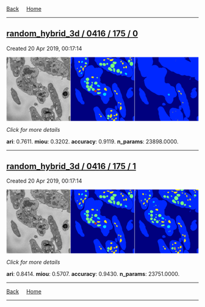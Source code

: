 
[Back](..)&nbsp;&nbsp;&nbsp;&nbsp;&nbsp;[Home](https://leapmanlab.github.io/snapshots)

---

<div class="summary"><a href="0"><h2>random_hybrid_3d / 0416 / 175 / 0</h2></a><p>Created 20 Apr 2019, 00:17:14
</p><a href="0"><img src="0/media/summary.png" align="center"></a><p>
<i>Click for more details</i>
</p></div>

**ari**: 0.7611. **miou**: 0.3202. **accuracy**: 0.9119. **n_params**: 23898.0000. 

---

<div class="summary"><a href="1"><h2>random_hybrid_3d / 0416 / 175 / 1</h2></a><p>Created 20 Apr 2019, 00:17:14
</p><a href="1"><img src="1/media/summary.png" align="center"></a><p>
<i>Click for more details</i>
</p></div>

**ari**: 0.8414. **miou**: 0.5707. **accuracy**: 0.9430. **n_params**: 23751.0000. 

---

[Back](..)&nbsp;&nbsp;&nbsp;&nbsp;&nbsp;[Home](https://leapmanlab.github.io/snapshots)

---